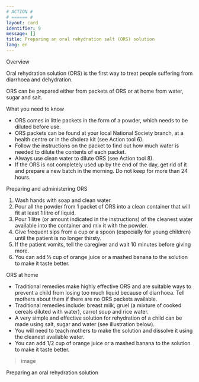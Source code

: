 ```yaml
---
# ACTION #
# ====== #
layout: card
identifier: 9
message: []
title: Preparing an oral rehydration salt (ORS) solution
lang: en
---
```


Overview

Oral rehydration solution (ORS) is the first way to treat people suffering from diarrhoea and dehydration.

ORS can be prepared either from packets of ORS or at home from water, sugar and salt.

What you need to know

- ORS comes in little packets in the form of a powder, which needs to be diluted before use.
- ORS packets can be found at your local National Society branch, at a health centre or in the cholera kit (see Action tool 6).
- Follow the instructions on the packet to find out how much water is needed to dilute the contents of each packet.
- Always use clean water to dilute ORS (see Action tool 8).
- If the ORS is not completely used up by the end of the day, get rid of it and prepare a new batch in the morning. Do not keep for more than 24 hours.

Preparing and administering ORS

1. Wash hands with soap and clean water.
2. Pour all the powder from 1 packet of ORS into a clean container that will fit at least 1 litre of liquid.
3. Pour 1 litre (or amount indicated in the instructions) of the cleanest water available into the container and mix it with the powder.
4. Give frequent sips from a cup or a spoon (especially for young children) until the patient is no longer thirsty.
5. If the patient vomits, tell the caregiver and wait 10 minutes before giving more.
6. You can add ½ cup of orange juice or a mashed banana to the solution to make it taste better.

ORS at home

- Traditional remedies make highly effective ORS and are suitable ways to prevent a child from losing too much liquid because of diarrhoea. Tell mothers about them if there are no ORS packets available.
- Traditional remedies include: breast milk, gruel (a mixture of cooked cereals diluted with water), carrot soup and rice water.
- A very simple and effective solution for rehydration of a child can be made using salt, sugar and water (see illustration below).
- You will need to teach mothers to make the solution and dissolve it using the cleanest available water.
- You can add 1/2 cup of orange juice or a mashed banana to the solution to make it taste better.

> image

Preparing an oral rehydration solution
